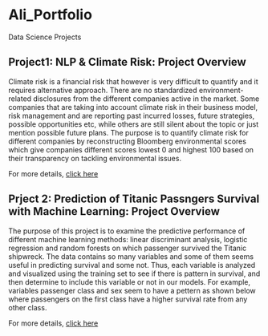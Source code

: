 # Ali_Portfolio
Data Science Projects 

## Project1: NLP & Climate Risk: Project Overview
Climate risk is a financial risk that however is very difficult to quantify and it requires alternative approach. There are no standardized environment-related
disclosures from the different companies active in the market. Some companies that are taking into account climate risk in their business model, risk management and are reporting past incurred losses, future strategies, possible opportunities etc, while others are still silent about the topic or just mention possible future plans. The purpose is to quantify climate risk for different companies by reconstructing Bloomberg environmental scores which give companies different scores lowest 0 and highest 100 based on their transparency on tackling environmental issues.


For more details, [click here](https://github.com/AliAljabri/NLP-EIP-Project-in-Python)

## Prject 2: Prediction of Titanic Passngers Survival with Machine Learning: Project Overview 
The purpose of this project is to examine the predictive performance of different machine learning methods: linear discriminant analysis, logistic regression and random forests on which passenger survived the Titanic shipwreck.
The data contains so many variables and some of them seems useful in predicting survival and some not. Thus, each variable is analyzed and visualized using the training set to see if there is pattern in survival, and then determine to include this variable or not in our models. For example, variables passenger class and sex seem to have a pettern as shown below where passengers on the first class have a higher survival rate from any other class.




For more details, [click here](https://github.com/AliAljabri/Machine-Learning-Project-in-R)

